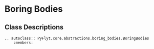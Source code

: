 # Boring Bodies

## Class Descriptions
```{eval-rst}
.. autoclass:: PyFlyt.core.abstractions.boring_bodies.BoringBodies
    :members:
```
